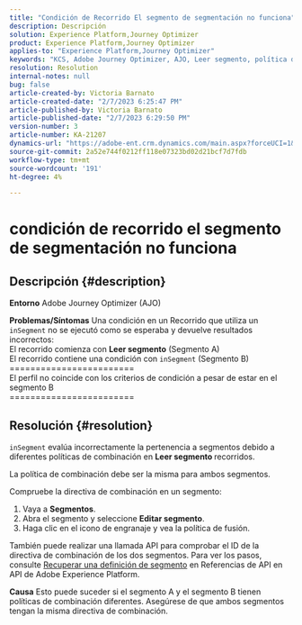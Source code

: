 ```yaml
---
title: "Condición de Recorrido El segmento de segmentación no funciona"
description: Descripción
solution: Experience Platform,Journey Optimizer
product: Experience Platform,Journey Optimizer
applies-to: "Experience Platform,Journey Optimizer"
keywords: "KCS, Adobe Journey Optimizer, AJO, Leer segmento, política de combinación, cláusula inSegment"
resolution: Resolution
internal-notes: null
bug: false
article-created-by: Victoria Barnato
article-created-date: "2/7/2023 6:25:47 PM"
article-published-by: Victoria Barnato
article-published-date: "2/7/2023 6:29:50 PM"
version-number: 3
article-number: KA-21207
dynamics-url: "https://adobe-ent.crm.dynamics.com/main.aspx?forceUCI=1&pagetype=entityrecord&etn=knowledgearticle&id=b8c3cbd1-14a7-ed11-aad1-6045bd0065f9"
source-git-commit: 2a52e744f0212ff118e07323bd02d21bcf7d7fdb
workflow-type: tm+mt
source-wordcount: '191'
ht-degree: 4%

---
```


# condición de recorrido el segmento de segmentación no funciona

## Descripción {#description}

<b>Entorno</b>
Adobe Journey Optimizer (AJO)


<b>Problemas/Síntomas</b>
Una condición en un Recorrido que utiliza un `inSegment` no se ejecutó como se esperaba y devuelve resultados incorrectos:
<br>El recorrido comienza con <b>Leer segmento</b> (Segmento A)
<br>El recorrido contiene una condición con `inSegment` (Segmento B)
<br>========================
<br>El perfil no coincide con los criterios de condición a pesar de estar en el segmento B
<br>========================

## Resolución {#resolution}


`inSegment` evalúa incorrectamente la pertenencia a segmentos debido a diferentes políticas de combinación en <b>Leer segmento </b>recorridos.

La política de combinación debe ser la misma para ambos segmentos.

Compruebe la directiva de combinación en un segmento:

1. Vaya a <b>Segmentos</b>.
2. Abra el segmento y seleccione <b>Editar segmento</b>.
3. Haga clic en el icono de engranaje y vea la política de fusión.


También puede realizar una llamada API para comprobar el ID de la directiva de combinación de los dos segmentos. Para ver los pasos, consulte [Recuperar una definición de segmento](https://developer.adobe.com/experience-platform-apis/references/segmentation/#tag/Segment-definitions/operation/retrieveSegmentDefinitionById) en Referencias de API en API de Adobe Experience Platform.


<b>Causa</b>
Esto puede suceder si el segmento A y el segmento B tienen políticas de combinación diferentes. Asegúrese de que ambos segmentos tengan la misma directiva de combinación.
